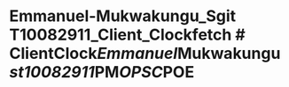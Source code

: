 # Emmanuel-Mukwakungu_Sgit T10082911_Client_Clockfetch #   C l i e n t C l o c k _ E m m a n u e l _ M u k w a k u n g u _ s t 1 0 0 8 2 9 1 1 _ P M _ O P S C _ P O E  
 